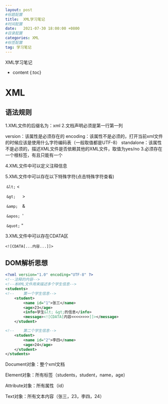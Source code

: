 ```yaml
---
layout: post
#标题配置
title:  XML学习笔记
#时间配置
date:   2021-07-30 18:00:00 +0800
#目录配置
categories: XML
#标签配置
tag: 学习笔记
---
```

XML学习笔记

* content
{:toc}






# XML

## 语法规则
1.XML文件的后缀名为：xml
2.文档声明必须是第一行第一列
<?xml version="1.0" encoding="UTF-8" standalone= "yes"?>
version：该属性是必须存在的
encoding：该属性不是必须的，打开当前xml文件的时候应该是使用什么字符编码表（一般取值都是UTF-8）
standalone：该属性不是必须的，描述XML文件是否依赖其他的XML文件，取值为yes/no
3.必须存在一个根标签，有且只能有一个

4.XML文件中可以定义注释信息

5.XML文件中可以存在以下特殊字符(点击特殊字符查看)

​		`&lt;`	<

​		`&gt;	`>

​		`&amp;	`&

​		`&apos;	`'

​		`&quot;`	"

3.XML文件中可以存在CDATA区

`<![CDATA[...内容...]]>`

## DOM解析思想

```xml
<?xml version="1.0" encoding="UTF-8" ?>
<!--注释的内容-->
<!--本XML文件用来描述多个学生信息-->
<students>
<!--    第一个学生信息-->
    <student>
        <name id="1">张三</name>
        <age>23</age>
        <info>学生&lt; &gt;的信息</info>
        <message><![CDATA[内容<<<<>>>>]]></message>
    </student>

<!--    第二个学生信息-->
    <student>
        <name id="2">李四</name>
        <age>24</age>
    </student>
</students>
```

Document对象：整个xml文档

Element对象：所有标签（students，student，name，age）

Attribute对象：所有属性（id）

Text对象：所有文本内容（张三，23，李四，24）

